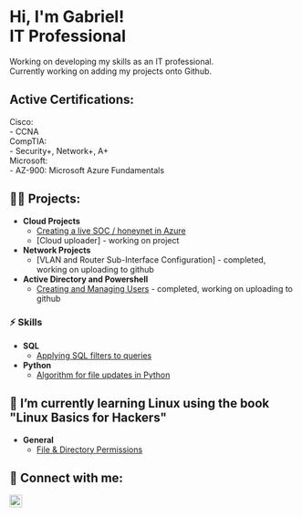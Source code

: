 <h1>Hi, I'm Gabriel! <br/>IT Professional</h1>
 Working on developing my skills as an IT professional.<br>
 Currently working on adding my projects onto Github.

<h2>Active Certifications:<br></h2> 
 Cisco:<br> - CCNA<br>
 CompTIA:<br> - Security+, Network+, A+<br>
 Microsoft:<br> - AZ-900: Microsoft Azure Fundamentals

<h2>👨‍💻 Projects:</h2>

- <b>Cloud Projects</b>
  - [Creating a live SOC / honeynet in Azure](https://github.com/gabriel-r100/Azure-Honeynet)
  - [Cloud uploader] - working on project
- <b>Network Projects</b>
  - [VLAN and Router Sub-Interface Configuration] - completed, working on uploading to github
- <b>Active Directory and Powershell</b>
  - [Creating and Managing Users](https://github.com/gabriel-r100/Creating-and-Managing-Users) - completed, working on uploading to github
  
<h3>⚡ Skills</h3>

- <b>SQL</b>
  - [Applying SQL filters to queries](https://github.com/gabriel-r100/Applying-SQL-filters)
- <b>Python</b>
  - [Algorithm for file updates in Python](https://github.com/gabriel-r100/Algorithm-file-update-Python)

<h2> 🌱 I’m currently learning Linux using the book "Linux Basics for Hackers"</h2>

- <b> General</b>
  - [File & Directory Permissions](https://github.com/gabriel-r100/Linux-File-Permissions)
        
<h2> 🤳 Connect with me:</h2>

[<img align="left" alt="Gabriel Roque" width="22px" src="https://cdn.jsdelivr.net/npm/simple-icons@v3/icons/linkedin.svg" />][linkedin]

[linkedin]: https://www.linkedin.com/in/gabriel-r100

<!--

Here are some ideas to get you started:

- 🔭 I’m currently working on
- 👯 I’m looking to collaborate on ...
- 🤔 I’m looking for help with ...
- 💬 Ask me about ...
- 📫 How to reach me: ...
- 😄 Pronouns: ...
- ⚡ Fun fact: ...
- 🌱 I’m currently learning ...
  - Vulnerability Management
-->
